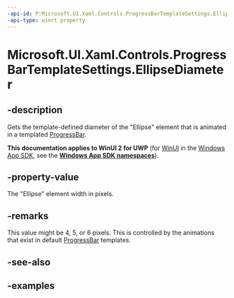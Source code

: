 ```yaml
---
-api-id: P:Microsoft.UI.Xaml.Controls.ProgressBarTemplateSettings.EllipseDiameter
-api-type: winrt property
---
```


# Microsoft.UI.Xaml.Controls.ProgressBarTemplateSettings.EllipseDiameter

<!--
public double EllipseDiameter { get; set; }
-->


## -description

Gets the template-defined diameter of the "Ellipse" element that is animated in a templated [ProgressBar](progressbar.md).

**This documentation applies to WinUI 2 for UWP** (for [WinUI](/windows/apps/winui/winui3/) in the [Windows App SDK](/windows/apps/windows-app-sdk/), see the **[Windows App SDK namespaces](/windows/windows-app-sdk/api/winrt/)**).

## -property-value

The "Ellipse" element width in pixels. 

## -remarks

This value might be 4, 5, or 6 pixels. This is controlled by the animations that exist in default [ProgressBar](progressbar.md) templates. 

## -see-also

## -examples


